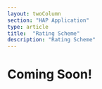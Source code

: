 ```yaml
---
layout: twoColumn
section: "HAP Application"
type: article
title:  "Rating Scheme"
description: "Rating Scheme"
---
```


# Coming Soon!
